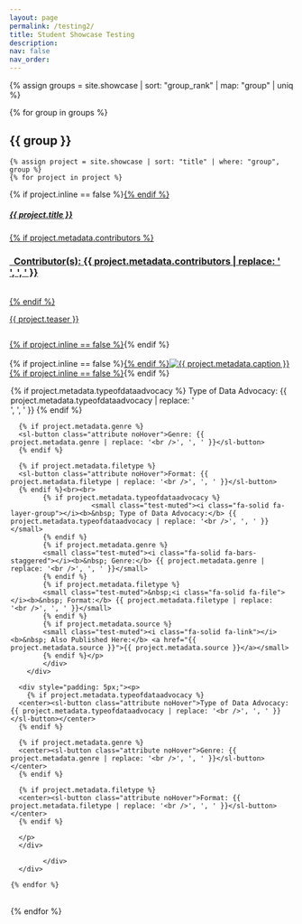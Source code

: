```yaml
---
layout: page
permalink: /testing2/
title: Student Showcase Testing
description:
nav: false
nav_order: 
---
```


<style>
  hr.rounded {
  border-top: 5px solid #bbb;
  border-radius: 5px;
}

  sl-button.attribute::part(base) {
    border-radius: 0;
    background-color: #002868;
    color: white;
  }
  
  sl-button.attribute::part(base):hover {
    transform: scale(0) rotate(0deg);
  }

 .noHover{
    pointer-events: none;
 }
  
</style>
 
{% assign groups = site.showcase | sort: "group_rank" | map: "group" | uniq %} 

{% for group in groups %}

## {{ group }}

	{% assign project = site.showcase | sort: "title" | where: "group", group %}
	{% for project in project %}


<p>
    <div class="card {% if project.inline == false %}hoverable{% endif %}">
        <div class="row no-gutters">
            <div class="team col-sm-8 col-md-7">
                <div class="card-body">
                    {% if project.inline == false %}<a href="{{ project.url | relative_url }}">{% endif %}
                    <h5 class="card-title">{{ project.title }}</h5>
                    {% if project.metadata.contributors %}
			    <br><h3 class="card-text"><i class="fa-solid fa-people-group"></i><b>&nbsp; Contributor(s):</b> {{ project.metadata.contributors | replace: '<br />', ', ' }}</h3><br>
                    {% endif %}
                    <p class="card-text">
                        {{ project.teaser }}
			    <small><br><br></small>
                    </p>
                    {% if project.inline == false %}</a>{% endif %}
                </div></div>
		<div class="col-sm-4 col-md-5">
                <br>{% if project.inline == false %}<a href="{{ project.url | relative_url }}">{% endif %}<img src="{{ '/assets/img/' | append: project.metadata.image | relative_url }}" class="card-img img-fluid max-width: 80%" alt="{{ project.metadata.caption }}" />{% if project.inline == false %}</a>{% endif %}
                    <div class="card-body" style="margin: 2px;">
			<p class="card-text">
			{% if project.metadata.typeofdataadvocacy %}
      <sl-button class="attribute noHover">Type of Data Advocacy: {{ project.metadata.typeofdataadvocacy | replace: '<br />', ', ' }}</sl-button>
      {% endif %}
      
      {% if project.metadata.genre %}
      <sl-button class="attribute noHover">Genre: {{ project.metadata.genre | replace: '<br />', ', ' }}</sl-button>
      {% endif %}
      
      {% if project.metadata.filetype %}
      <sl-button class="attribute noHover">Format: {{ project.metadata.filetype | replace: '<br />', ', ' }}</sl-button>
      {% endif %}<br><br>
			{% if project.metadata.typeofdataadvocacy %}
                        <small class="test-muted"><i class="fa-solid fa-layer-group"></i><b>&nbsp; Type of Data Advocacy:</b> {{ project.metadata.typeofdataadvocacy | replace: '<br />', ', ' }}</small>
			{% endif %}
			{% if project.metadata.genre %}
			<small class="test-muted"><i class="fa-solid fa-bars-staggered"></i><b>&nbsp; Genre:</b> {{ project.metadata.genre | replace: '<br />', ', ' }}</small>
			{% endif %}
			{% if project.metadata.filetype %}
			<small class="test-muted">&nbsp;<i class="fa-solid fa-file"></i><b>&nbsp; Format:</b> {{ project.metadata.filetype | replace: '<br />', ', ' }}</small> 
			{% endif %}
			{% if project.metadata.source %}
			<small class="test-muted"><i class="fa-solid fa-link"></i><b>&nbsp; Also Published Here:</b> <a href="{{ project.metadata.source }}">{{ project.metadata.source }}</a></small>
			{% endif %}</p>
		    </div>
		</div>

      <div style="padding: 5px;"><p>
		{% if project.metadata.typeofdataadvocacy %}
      <center><sl-button class="attribute noHover">Type of Data Advocacy: {{ project.metadata.typeofdataadvocacy | replace: '<br />', ', ' }}</sl-button></center>
      {% endif %}
      
      {% if project.metadata.genre %}
      <center><sl-button class="attribute noHover">Genre: {{ project.metadata.genre | replace: '<br />', ', ' }}</sl-button></center>
      {% endif %}
      
      {% if project.metadata.filetype %}
      <center><sl-button class="attribute noHover">Format: {{ project.metadata.filetype | replace: '<br />', ', ' }}</sl-button></center>
      {% endif %}

      </p>
      </div>
      
            </div>
      </div>
</p>

	{% endfor %}
<br>
{% endfor %}
